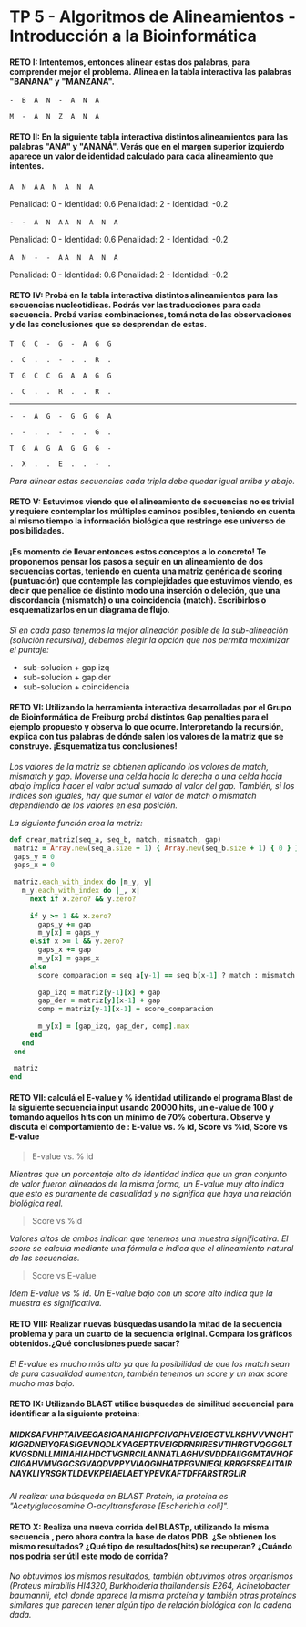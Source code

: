# TP 5 - Algoritmos de Alineamientos - Introducción a la Bioinformática
 
#### RETO I: Intentemos, entonces alinear estas dos palabras, para comprender mejor el problema. Alinea en la tabla interactiva las palabras "BANANA" y "MANZANA".
 
`-  B  A  N  -  A  N  A`
 
`M  -  A  N  Z  A  N  A`
 
#### RETO II: En la siguiente tabla interactiva distintos alineamientos para las palabras "ANA" y "ANANÁ". Verás que en el margen superior izquierdo aparece un valor de identidad calculado para cada alineamiento que intentes.
 
`A  N  A`
`A  N  A  N  A`
 
Penalidad: 0 - Identidad: 0.6
Penalidad: 2 - Identidad: -0.2
 
`-  -  A  N  A`
`A  N  A  N  A`
 
Penalidad: 0 - Identidad: 0.6
Penalidad: 2 - Identidad: -0.2
 
`A  N  -  -  A`
`A  N  A  N  A`
 
Penalidad: 0 - Identidad: 0.6
Penalidad: 2 - Identidad: -0.2

#### RETO IV: Probá en la tabla interactiva distintos alineamientos para las secuencias nucleotídicas. Podrás ver las traducciones para cada secuencia. Probá varias combinaciones, tomá nota de las observaciones y de las conclusiones que se desprendan de estas.
 
`T  G  C  -  G  -  A  G  G`
 
`.  C  .  .  -  .  .  R  .`
 
`T  G  C  C  G  A  A  G  G`
 
`.  C  .  .  R  .  .  R  .`
 
---
 
`-  -  A  G  -  G  G  G  A`
 
`.  -  .  .  -  .  .  G  .`
 
`T  G  A  G  A  G  G  G  -`
 
`.  X  .  .  E  .  .  -  .`

*Para alinear estas secuencias cada tripla debe quedar igual arriba y abajo.*

#### RETO V: Estuvimos viendo que el alineamiento de secuencias no es trivial y requiere contemplar los múltiples caminos posibles, teniendo en cuenta al mismo tiempo la información biológica que restringe ese universo de posibilidades.
 
#### ¡Es momento de llevar entonces estos conceptos a lo concreto! Te proponemos pensar los pasos a seguir en un alineamiento de dos secuencias cortas, teniendo en cuenta una matriz genérica de scoring (puntuación) que contemple las complejidades que estuvimos viendo, es decir que penalice de distinto modo una inserción o deleción, que una discordancia (mismatch) o una coincidencia (match). Escribirlos o esquematizarlos en un diagrama de flujo.
 
*Si en cada paso tenemos la mejor alineación posible de la sub-alineación (solución recursiva), debemos elegir la opción que nos permita maximizar el puntaje:*

 - sub-solucion + gap izq
 - sub-solucion + gap der
 - sub-solucion + coincidencia
 
#### RETO VI: Utilizando la herramienta interactiva desarrolladas por el Grupo de Bioinformática de Freiburg probá distintos Gap penalties para el ejemplo propuesto y observa lo que ocurre. Interpretando la recursión, explica con tus palabras de dónde salen los valores de la matriz que se construye. ¡Esquematiza tus conclusiones!
 
*Los valores de la matriz se obtienen aplicando los valores de match, mismatch y gap. Moverse una celda hacia la derecha o una celda hacia abajo implica hacer el valor actual sumado al valor del gap. También, si los índices son iguales, hay que sumar el valor de match o mismatch dependiendo de los valores en esa posición.*
 
*La siguiente función crea la matriz:*

```ruby
def crear_matriz(seq_a, seq_b, match, mismatch, gap)
 matriz = Array.new(seq_a.size + 1) { Array.new(seq_b.size + 1) { 0 } }
 gaps_y = 0
 gaps_x = 0
 
 matriz.each_with_index do |m_y, y|
   m_y.each_with_index do |_, x|
     next if x.zero? && y.zero?
 
     if y >= 1 && x.zero?
       gaps_y += gap
       m_y[x] = gaps_y
     elsif x >= 1 && y.zero?
       gaps_x += gap
       m_y[x] = gaps_x
     else
       score_comparacion = seq_a[y-1] == seq_b[x-1] ? match : mismatch
      
       gap_izq = matriz[y-1][x] + gap
       gap_der = matriz[y][x-1] + gap
       comp = matriz[y-1][x-1] + score_comparacion
    
       m_y[x] = [gap_izq, gap_der, comp].max
     end
   end
 end
 
 matriz
end
```
#### RETO VII: calculá el E-value y % identidad utilizando el programa Blast de la siguiente secuencia input usando 20000 hits, un e-value de 100 y tomando aquellos hits con un mínimo de 70% cobertura. Observe y discuta el comportamiento de : E-value vs. % id, Score vs %id, Score vs E-value
 
> E-value vs. % id
 
*Mientras que un porcentaje alto de identidad indica que un gran conjunto de valor fueron alineados de la misma forma, un E-value muy alto indica que esto es puramente de casualidad y no significa que haya una relación biológica real.*
 
> Score vs %id
 
*Valores altos de ambos indican que tenemos una muestra significativa. El score se calcula mediante una fórmula e indica que el alineamiento natural de las secuencias.*
 
> Score vs E-value
 
*Idem E-value vs % id. Un E-value bajo con un score alto indica que la muestra es significativa.*
 
#### RETO VIII: Realizar nuevas búsquedas usando la mitad de la secuencia problema y para un cuarto de la secuencia original. Compara los gráficos obtenidos.¿Qué conclusiones puede sacar?
 
*El E-value es mucho más alto ya que la posibilidad de que los match sean de pura casualidad aumentan, también tenemos un score y un max score mucho mas bajo.*
 
#### RETO IX: Utilizando BLAST utilice búsquedas de similitud secuencial para identificar a la siguiente proteína:
 
##### MIDKSAFVHPTAIVEEGASIGANAHIGPFCIVGPHVEIGEGTVLKSHVVVNGHTKIGRDNEIYQFASIGEVNQDLKYAGEPTRVEIGDRNRIRESVTIHRGTVQGGGLTKVGSDNLLMINAHIAHDCTVGNRCILANNATLAGHVSVDDFAIIGGMTAVHQFCIIGAHVMVGGCSGVAQDVPPYVIAQGNHATPFGVNIEGLKRRGFSREAITAIRNAYKLIYRSGKTLDEVKPEIAELAETYPEVKAFTDFFARSTRGLIR
 
*Al realizar una búsqueda en BLAST Protein, la proteina es "Acetylglucosamine O-acyltransferase [Escherichia coli]".*
 
#### RETO X: Realiza una nueva corrida del BLASTp, utilizando la misma secuencia , pero ahora contra la base de datos PDB. ¿Se obtienen los mismo resultados? ¿Qué tipo de resultados(hits) se recuperan? ¿Cuándo nos podría ser útil este modo de corrida?
 
*No obtuvimos los mismos resultados, también obtuvimos otros organismos (Proteus mirabilis HI4320, Burkholderia thailandensis E264, Acinetobacter baumannii, etc) donde aparece la misma proteína y también otras proteínas similares que parecen tener algún tipo de relación biológica con la cadena dada.*